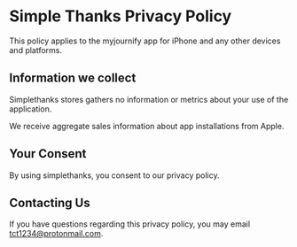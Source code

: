 Simple Thanks Privacy Policy
=============================

This policy applies to the myjournify app for iPhone and any other devices
and platforms.

Information we collect
----------------------

Simplethanks stores gathers no information or metrics about your use of the
application.

We receive aggregate sales information about app installations from Apple.

Your Consent
------------

By using simplethanks, you consent to our privacy policy.

Contacting Us
-------------

If you have questions regarding this privacy policy, you may email
tct1234@protonmail.com.
